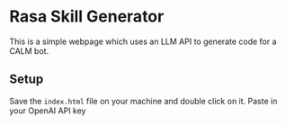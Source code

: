# Rasa Skill Generator

This is a simple webpage which uses an LLM API to generate code for a CALM bot.

## Setup

Save the `index.html` file on your machine and double click on it. 
Paste in your OpenAI API key
